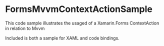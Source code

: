 # FormsMvvmContextActionSample

This code sample illustrates the usaged of a Xamarin.Forms ContextAction in relation to Mvvm

Included is both a sample for XAML and code bindings.

